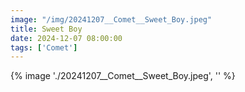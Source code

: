 ```yaml
---
image: "/img/20241207__Comet__Sweet_Boy.jpeg"
title: Sweet Boy 
date: 2024-12-07 08:00:00
tags: ['Comet']
---
```

{% image './20241207__Comet__Sweet_Boy.jpeg', '' %}